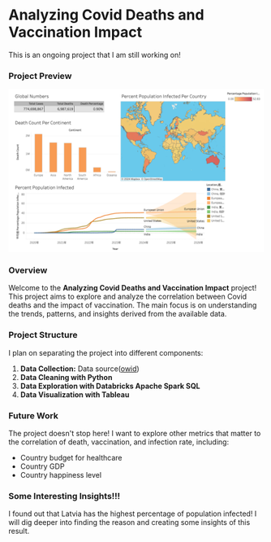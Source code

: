 # Analyzing Covid Deaths and Vaccination Impact

This is an ongoing project that I am still working on!

### Project Preview

[![Dashboard](https://github.com/Chrispy1204/covid_analysis/blob/main/image/dashboard.png)](https://public.tableau.com/app/profile/christopher.perng/viz/Covid_Analysis_Dashboard_17091119748640/Dashboard1?publish=yes)


### Overview

Welcome to the **Analyzing Covid Deaths and Vaccination Impact** project! This project aims to explore and analyze the correlation between Covid deaths and the impact of vaccination. The main focus is on understanding the trends, patterns, and insights derived from the available data.

### Project Structure

I plan on separating the project into different components:

1. **Data Collection:** Data source([owid](https://ourworldindata.org/covid-deaths))
2. **Data Cleaning with Python**
3. **Data Exploration with Databricks Apache Spark SQL**
4. **Data Visualization with Tableau**

### Future Work

The project doesn't stop here! I want to explore other metrics that matter to the correlation of death, vaccination, and infection rate, including: 
- Country budget for healthcare
- Country GDP
- Country happiness level

### Some Interesting Insights!!!

I found out that Latvia has the highest percentage of population infected! I will dig deeper into finding the reason and creating some insights of this result.
